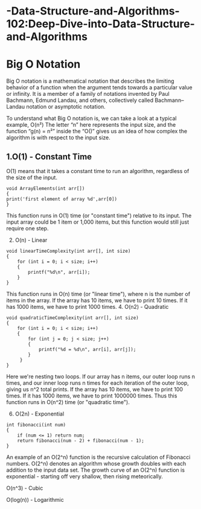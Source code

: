 # -Data-Structure-and-Algorithms-102:Deep-Dive-into-Data-Structure-and-Algorithms


# Big O Notation
Big O notation is a mathematical notation that describes the limiting behavior of a function when the argument 
tends towards a particular value or infinity. It is a member of a family of notations invented by Paul Bachmann, 
Edmund Landau, and others, collectively called Bachmann–Landau notation or asymptotic notation.

To understand what Big O notation is, we can take a look at a typical example, O(n²) 
The letter “n” here represents the input size, and the function “g(n) = n²” inside the “O()” gives us an idea of
how complex the algorithm is with respect to the input size.

## 1.O(1) - Constant Time
O(1) means that it takes a constant time to run an algorithm, regardless of the size of the input.

```
void ArrayElements(int arr[])
{
print('first element of array %d',arr[0])
}
```
This function runs in O(1) time (or "constant time") relative to its input. The input array could be 1 item 
or 1,000 items, but this function would still just require one step.

2. O(n) - Linear
```
void linearTimeComplexity(int arr[], int size)  
{  
    for (int i = 0; i < size; i++)  
    {  
        printf("%d\n", arr[i]);  
    }  
}  
```
This function runs in O(n) time (or "linear time"), where n is the number of items in the array. If the array 
has 10 items, we have to print 10 times. If it has 1000 items, we have to print 1000 times.
4. O(n2) - Quadratic
```
void quadraticTimeComplexity(int arr[], int size)  
{  
    for (int i = 0; i < size; i++)  
    {  
        for (int j = 0; j < size; j++)  
        {  
            printf("%d = %d\n", arr[i], arr[j]);  
        }  
     }  
}  
```
Here we're nesting two loops. If our array has n items, our outer loop runs n times, and our inner loop runs n times 
for each iteration of the outer loop, giving us n^2 total prints. If the array has 10 items, we have to print 100 times. 
If it has 1000 items, we have to print 1000000 times. Thus this function runs in O(n^2) time (or "quadratic time").

6. O(2n) - Exponential

```
int fibonacci(int num)  
{  
    if (num <= 1) return num;  
    return fibonacci(num - 2) + fibonacci(num - 1);  
}  
```
An example of an O(2^n) function is the recursive calculation of Fibonacci numbers. O(2^n) denotes an algorithm whose growth
doubles with each addition to the input data set. The growth curve of an O(2^n) function is exponential - starting off very 
shallow, then rising meteorically.

O(n^3) - Cubic

O(log(n)) - Logarithmic




